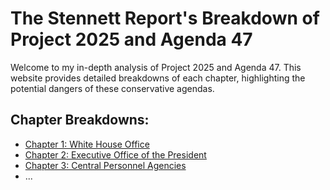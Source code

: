 # The Stennett Report's Breakdown of Project 2025 and Agenda 47

Welcome to my in-depth analysis of Project 2025 and Agenda 47. This website provides detailed breakdowns of each chapter, highlighting the potential dangers of these conservative agendas.

## Chapter Breakdowns:

* [Chapter 1: White House Office](chapter1.md)
* [Chapter 2: Executive Office of the President](chapter2.md)
* [Chapter 3: Central Personnel Agencies](chapter3.md)
* ... 
